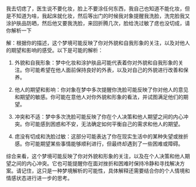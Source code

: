 我去切痣了，医生说不要化妆，脸上不要涂任何东西，我自己也知道不能化妆，但是不知道为啥，我起床就化妆，然后等出门的时候我对象提醒我洗脸，洗完脸我又涂护肤品防晒，然后他又要我洗脸，来回折腾几次，脸给洗过敏了痣也没切成，请你解析一下

解：根据你的描述，这个梦境可能反映了你对外貌和自我形象的关注，以及对他人的期望和影响的感受。以下是可能的解析：

1. 外貌和自我形象：梦中化妆和涂护肤品可能代表着你对外貌和自我形象的关注。你可能希望在他人面前保持良好的外表，以及对自己的外貌进行改善和保养。

2. 他人的期望和影响：你对象在梦中多次提醒你洗脸可能反映了你对他人的意见和期望的敏感。你可能在意他人对你外貌和形象的看法，并试图满足他们的期望。

3. 冲突和不适：梦中多次洗脸可能反映了你在个人决策和他人期望之间的内心冲突。你可能感到困惑和不安，无法确定如何平衡自己的需求和他人的期望。

4. 痣没有切成和洗脸过敏：这部分可能表达了你在现实生活中的某种失望或挫折感。你可能期望某些事情能够顺利进行，但最终却遇到了一些困难或障碍。

综合来看，这个梦境可能反映了你对外貌和形象的关注，以及在个人决策和他人期望之间的内心冲突。它也可能提醒你在面对挫折和困难时保持冷静和寻找解决方案。请记住，这只是一种梦境解析的可能性，具体解释还需要结合你的个人情境和情感状态进行进一步的思考。
